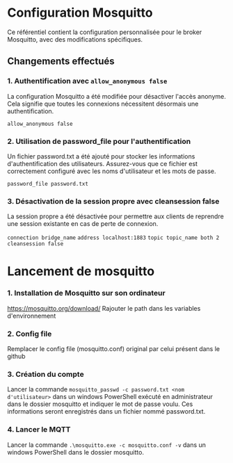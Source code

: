 # Configuration Mosquitto

Ce référentiel contient la configuration personnalisée pour le broker Mosquitto, avec des modifications spécifiques.

## Changements effectués

### 1. Authentification avec `allow_anonymous false`

La configuration Mosquitto a été modifiée pour désactiver l'accès anonyme. Cela signifie que toutes les connexions nécessitent désormais une authentification.

```allow_anonymous false```

### 2. Utilisation de password_file pour l'authentification

Un fichier password.txt a été ajouté pour stocker les informations d'authentification des utilisateurs. Assurez-vous que ce fichier est correctement configuré avec les noms d'utilisateur et les mots de passe.

```password_file password.txt```

### 3. Désactivation de la session propre avec cleansession false

La session propre a été désactivée pour permettre aux clients de reprendre une session existante en cas de perte de connexion.

```connection bridge_name``` 
```address localhost:1883``` 
```topic topic_name both 2```
```cleansession false```


# Lancement de mosquitto

### 1. Installation de Mosquitto sur son ordinateur

https://mosquitto.org/download/
Rajouter le path dans les variables d'environnement

### 2. Config file

Remplacer le config file (mosquitto.conf) original par celui présent dans le github

### 3. Création du compte

Lancer la commande ```mosquitto_passwd -c password.txt <nom d'utilisateur>``` dans un windows PowerShell exécuté en administrateur dans le dossier mosquitto et indiquer le mot de passe voulu. Ces informations seront enregistrés dans un fichier nommé password.txt.

### 4. Lancer le MQTT

Lancer la commande ```.\mosquitto.exe -c mosquitto.conf -v``` dans un windows PowerShell dans le dossier mosquitto.
